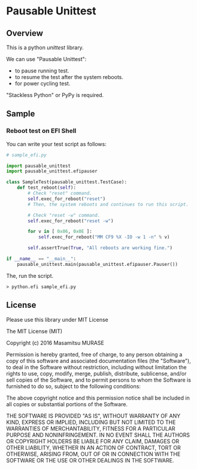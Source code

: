 
# Pausable Unittest

## Overview

This is a python *unittest* library.

We can use "Pausable Unittest":  

* to pause running test.
* to resume the test after the system reboots.
* for power cycling test.

"Stackless Python" or PyPy is required.

## Sample

### Reboot test on EFI Shell

You can write your test script as follows:

```python
# sample_efi.py

import pausable_unittest
import pausable_unittest.efipauser

class SampleTest(pausable_unittest.TestCase):
    def test_reboot(self):
        # Check "reset" command.
        self.exec_for_reboot("reset")
        # Then, the system reboots and continues to run this script.

        # Check "reset -w" command.
        self.exec_for_reboot("reset -w")

        for v in [ 0x06, 0x0E ]:
            self.exec_for_reboot("MM CF9 %X -IO -w 1 -n" % v)

        self.assertTrue(True, "All reboots are working fine.")

if __name__ == "__main__":
    pausable_unittest.main(pausable_unittest.efipauser.Pauser())
```

The, run the script.

```shell
> python.efi sample_efi.py
```

## License

Please use this library under MIT License

The MIT License (MIT)

Copyright (c) 2016 Masamitsu MURASE

Permission is hereby granted, free of charge, to any person obtaining a copy of this software and associated documentation files (the "Software"), to deal in the Software without restriction, including without limitation the rights to use, copy, modify, merge, publish, distribute, sublicense, and/or sell copies of the Software, and to permit persons to whom the Software is furnished to do so, subject to the following conditions:

The above copyright notice and this permission notice shall be included in all copies or substantial portions of the Software.

THE SOFTWARE IS PROVIDED "AS IS", WITHOUT WARRANTY OF ANY KIND, EXPRESS OR IMPLIED, INCLUDING BUT NOT LIMITED TO THE WARRANTIES OF MERCHANTABILITY, FITNESS FOR A PARTICULAR PURPOSE AND NONINFRINGEMENT. IN NO EVENT SHALL THE AUTHORS OR COPYRIGHT HOLDERS BE LIABLE FOR ANY CLAIM, DAMAGES OR OTHER LIABILITY, WHETHER IN AN ACTION OF CONTRACT, TORT OR OTHERWISE, ARISING FROM, OUT OF OR IN CONNECTION WITH THE SOFTWARE OR THE USE OR OTHER DEALINGS IN THE SOFTWARE.

